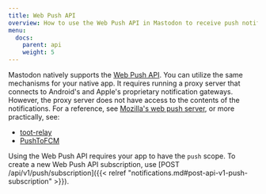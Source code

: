 ```yaml
---
title: Web Push API
overview: How to use the Web Push API in Mastodon to receive push notifications in a native or browser app
menu:
  docs:
    parent: api
    weight: 5
---
```


Mastodon natively supports the [Web Push API](https://developer.mozilla.org/en-US/docs/Web/API/Push_API). You can utilize the same mechanisms for your native app. It requires running a proxy server that connects to Android's and Apple's proprietary notification gateways. However, the proxy server does not have access to the contents of the notifications. For a reference, see [Mozilla's web push server](https://github.com/mozilla-services/autopush), or more practically, see:

- [toot-relay](https://github.com/DagAgren/toot-relay)
- [PushToFCM](https://github.com/tateisu/PushToFCM)

Using the Web Push API requires your app to have the `push` scope. To create a new Web Push API subscription, use [POST /api/v1/push/subscription]({{< relref "notifications.md#post-api-v1-push-subscription" >}}).
